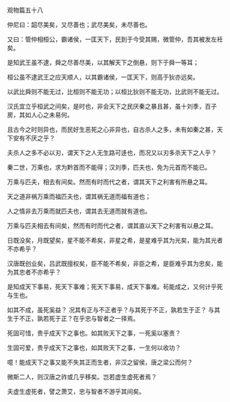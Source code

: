 观物篇五十八

仲尼曰：韶尽美矣，又尽善也；武尽美矣，未尽善也。

又曰：管仲相桓公，霸诸侯，一匡天下，民到于今受其赐，微管仲，吾其被发左衽矣。

是知武王虽不逮，舜之尽善尽美，以其解天下之倒悬，则下于舜一等耳；

桓公虽不逮武王之应天顺人，以其霸诸侯，一匡天下，则高于狄亦远矣。

以武比舜则不能无过，比桓则不能无功；以桓比狄则不能无功，比武则不能无过。

汉氏宜立乎桓武之间矣，是时也，非会天下之民厌秦之暴且甚，虽十刘季，百子房，其如人心之未易何。

且古今之时则异也，而民好生恶死之心非异也，自古杀人之多，未有如秦之甚，天下安有不厌之乎？

夫杀人之多不必以刃，谓天下之人无生路可迻也，而况又以刃多杀天下之人乎？

秦二世，万乘也，求为黔首而不能得；汉刘季，匹夫也，免为元首而不能已。

万乘与匹夫，相去有间矣。然而有时而代之者，谓其天下之利害有所悬之耳。

天之道非祸万乘而福匹夫也，谓其祸无道而福有道也；

人之情非去万乘而就匹夫也，谓其去无道而就有道也。

万乘与匹夫相去有间矣，然而有时而代之者，谓其直以天下之利害有以悬之耳。

日既没矣，月既望矣，星不能不希矣，非星之希，是星难乎其为光矣，能为其光者不亦希乎？

汉唐既创业矣，吕武既擅权矣，臣不能不希矣，非臣之希，是臣难乎其为忠矣，能为其忠者不亦希乎？

是知成天下事易，死天下事难；死天下事易，成天下事难。茍能成之，又何计乎死与生也。

如其不成，虽死奚益？ 况其有正与不正者乎？与其死于不正，孰若生于正？ 与其生于不正，孰若死于正？在乎忠与智者之一择焉。

死固可惜，贵乎成天下之事也。如其败天下之事，一死奚以塞责？

生固可爱，贵乎成天下之事也，如其败天下之事，一生何以收功？

噫！能成天下之事又能不失其正而生者，非汉之留侯，唐之梁公而何？

微斯二人，则汉唐之祚或几乎移矣。岂若虚生虚死者焉？

夫虚生虚死者，譬之萧艾，忠与智者不游乎其间矣。

